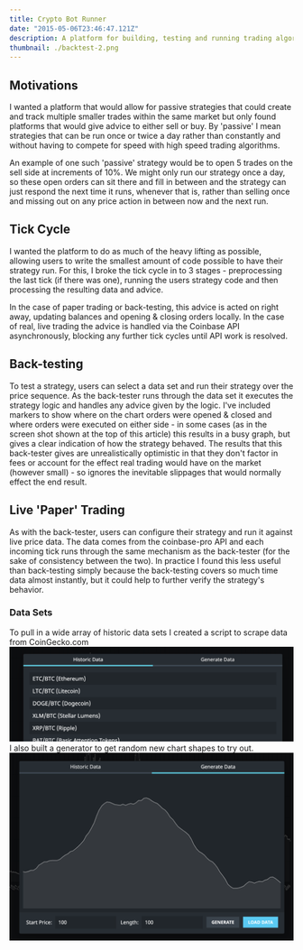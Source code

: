 ```yaml
---
title: Crypto Bot Runner
date: "2015-05-06T23:46:47.121Z"
description: A platform for building, testing and running trading algorithms using historic and live data.
thumbnail: ./backtest-2.png
---
```


## Motivations

I wanted a platform that would allow for passive strategies that could create and track multiple smaller trades within the same market but only found platforms that would give advice to either sell or buy.
By 'passive' I mean strategies that can be run once or twice a day rather than constantly and without having to compete for speed with high speed trading algorithms.

An example of one such 'passive' strategy would be to open 5 trades on the sell side at increments of 10%. We might only run our strategy once a day, so these open orders can sit there and fill in between and the strategy can just respond the next time it runs, whenever that is, rather than selling once and missing out on any price action in between now and the next run.

## Tick Cycle

I wanted the platform to do as much of the heavy lifting as possible, allowing users to write the smallest amount of code possible to have their strategy run.
For this, I broke the tick cycle in to 3 stages - preprocessing the last tick (if there was one), running the users strategy code and then processing the resulting data and advice.

In the case of paper trading or back-testing, this advice is acted on right away, updating balances and opening & closing orders locally. In the case of real, live trading the advice is handled via the Coinbase API asynchronously, blocking any further tick cycles until API work is resolved.

## Back-testing

To test a strategy, users can select a data set and run their strategy over the price sequence.
As the back-tester runs through the data set it executes the strategy logic and handles any advice given by the logic.
I've included markers to show where on the chart orders were opened & closed and where orders were executed on either side - in some cases (as in the screen shot shown at the top of this article) this results in a busy graph, but gives a clear indication of how the strategy behaved.
The results that this back-tester gives are unrealistically optimistic in that they don't factor in fees or account for the effect real trading would have on the market (however small) - so ignores the inevitable slippages that would normally effect the end result.

## Live 'Paper' Trading

As with the back-tester, users can configure their strategy and run it against live price data.
The data comes from the coinbase-pro API and each incoming tick runs through the same mechanism as the back-tester (for the sake of consistency between the two).
In practice I found this less useful than back-testing simply because the back-testing covers so much time data almost instantly, but it could help to further verify the strategy's behavior.

### Data Sets

To pull in a wide array of historic data sets I created a script to scrape data from CoinGecko.com
![historic data screenshot](./historic-data.png)
I also built a generator to get random new chart shapes to try out.
![generate data screenshot](./generate-data.png)
